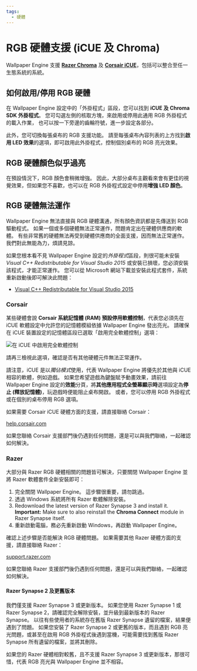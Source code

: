 ```yaml
---
tags:
  - 硬體
---
```


# RGB 硬體支援 (iCUE 及 Chroma)

Wallpaper Engine 支援 [**Razer Chroma**](https://www.razer.com/chroma) 及 [**Corsair iCUE**](https://www.corsair.com/icue)，包括可以整合至任一生態系統的系統。

## 如何啟用/停用 RGB 硬體

在 Wallpaper Engine 設定中的「外掛程式」區段，您可以找到 **iCUE 及 Chroma SDK 外掛程式**。  您可勾選左側的核取方塊，來啟用或停用此通用 RGB 外掛程式的載入作業， 也可以按一下旁邊的齒輪符號，進一步設定各部分。

此外，您可切換每張桌布的 RGB 支援功能。 請至每張桌布內容列表的上方找到**啟用 LED 效果**的選項，即可啟用此外掛程式，控制個別桌布的 RGB 亮光效果。

## RGB 硬體顏色似乎過亮

在預設情況下，RGB 顏色會稍微增強。 因此，大部分桌布主觀看來會有更佳的視覺效果，但如果您不喜歡，也可以在 RGB 外掛程式設定中停用**增強 LED 顏色**。

## RGB 硬體無法運作

Wallpaper Engine 無法直接與 RGB 硬體溝通，所有顏色資訊都是先傳送到 RGB 驅動程式。 如果一個或多個硬體無法正常運作，問題肯定出在硬體供應商的軟體。 有些非常舊的硬體無法再受到硬體供應商的全面支援，因而無法正常運作。 我們對此無能為力，煩請見諒。

如果您根本看不見 Wallpaper Engine 設定的*外掛程式*區段，則很可能未安裝 *Visual C++ Redistributable for Visual Studio 2015* 或安裝已損壞，您必須安裝該程式，才能正常運作。 您可以從 Microsoft 網站下載並安裝此程式套件，系統重新啟動後即可解決此問題：

* [Visual C++ Redistributable for Visual Studio 2015](https://www.microsoft.com/download/details.aspx?id=48145)

### Corsair

某些硬體會說 **Corsair 系統記憶體 (RAM) 預設停用軟體控制**，代表您必須先在 iCUE 軟體設定中允許您的記憶體模組依據 Wallpaper Engine 發出亮光。 請確保在 iCUE 裝置設定的記憶體區段已選取「啟用完全軟體控制」選項：

![在 iCUE 中啟用完全軟體控制](./icue.png)

請再三檢視此選項，確認是否有其他硬體元件無法正常運作。

請注意，iCUE 是以*獨佔模式*使用，代表 Wallpaper Engine 將優先於其他與 iCUE 相容的軟體，例如遊戲。 如果您希望遊戲為鍵盤賦予動畫效果，請前往 Wallpaper Engine 設定的**效能**分頁，將**其他應用程式全螢幕顯示時**選項設定為**停止 (釋放記憶體)**，玩遊戲時便能阻止桌布開啟。 或者，您可以停用 RGB 外掛程式或在個別的桌布停用 RGB 選項。

如果需要 Corsair iCUE 硬體方面的支援，請直接聯絡 Corsair：

[help.corsair.com](https://help.corsair.com/)

如果您聯絡 Corsair 支援部門後仍遇到任何問題，還是可以與我們聯絡，一起確認如何解決。

### Razer

大部分與 Razer RGB 硬體相關的問題皆可解決，只要關閉 Wallpaper Engine 並將 Razer 軟體套件全新安裝即可：

1. 完全關閉 Wallpaper Engine。 這步驟很重要，請勿跳過。
2. 透過 Windows 系統將所有 Razer 軟體解除安裝。
3. Redownload the latest version of Razer Synapse 3 and install it. **Important:** Make sure to also reinstall the **Chroma Connect** module in Razer Synapse itself.
4. 重新啟動電腦，務必先重新啟動 Windows，再啟動 Wallpaper Engine。

確認上述步驟是否能解決 RGB 硬體問題。 如果需要其他 Razer 硬體方面的支援，請直接聯絡 Razer：

[support.razer.com](https://support.razer.com/)

如果您聯絡 Razer 支援部門後仍遇到任何問題，還是可以與我們聯絡，一起確認如何解決。

#### Razer Synapse 2 及更舊版本

我們僅支援 Razer Synapse 3 或更新版本。 如果您使用 Razer Synapse 1 或 Razer Synapse 2，請確認完全解除安裝，並升級到最新版本的 Razer Synapse。 以往有些使用者的系統存在舊版 Razer Synapse 遺留的檔案，結果便遇到了問題。 如果您安裝了 Razer Synapse 2 或更舊的版本，而且遇到 RGB 亮光問題，或甚至在啟用 RGB 外掛程式後遇到當機，可能需要找到舊版 Razer Synapse 所有遺留的檔案，並將其刪除。

如果您的 Razer 硬體相對較舊，且不支援 Razer Synapse 3 或更新版本，那很可惜，代表 RGB 亮光與 Wallpaper Engine 並不相容。